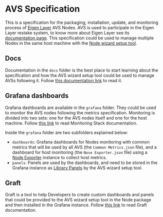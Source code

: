 # AVS Specification

This is a specification for the packaging, installation, update, and monitoring process of [Eigen Layer](https://www.eigenlayer.xyz/) AVS Nodes. AVS is used to participate in the Eigen Layer restake system, to know more about Eigen Layer see its [documentation page](https://docs.eigenlayer.xyz/overview/readme). This specification could be used to manage multiple Nodes in the same host machine with the [Node wizard setup tool](https://eigen.nethermind.io/docs/wizard/intro).

## Docs

Documentation in the `docs` folder is the best place to start learning about the specification and how the AVS wizard setup tool could be used to manage AVSs following it. Follow [this documentation link](https://eigen.nethermind.io/docs/introduction) to read it.

## Grafana dashboards

Grafana dashboards are available in the `grafana` folder. They could be used to monitor the AVS nodes following the metrics specification. Monitoring is divided into two sets: one for the AVS nodes itself and one for the host machine. Follow [this link](https://eigen.nethermind.io/docs/monitoring/intro) to read Monitoring Stack documentation.

Inside the `grafana` folder are two subfolders explained below:

- `dashboards`: Grafana dashboards for Nodes monitoring with common metrics that will be used by all AVS (the `Common Metrics.json` file), and a dashboard for host monitoring (the `Nose Exporter.json` file) using a [Node Exporter](https://github.com/prometheus/node_exporter) instance to collect host metrics.
- `panels`: Panels are used by the dashboards, and need to be stored in the Grafana instance as [Library Panels](https://grafana.com/docs/grafana/latest/dashboards/build-dashboards/manage-library-panels/) by the AVS wizard setup tool.

## Graft

Graft is a tool to help Developers to create custom dashboards and panels that could be provided to the AVS wizard setup tool in the Node package and then installed in the Grafana instance. Follow [this link](https://eigen.nethermind.io/docs/graft/intro) to read Graft documentation.

